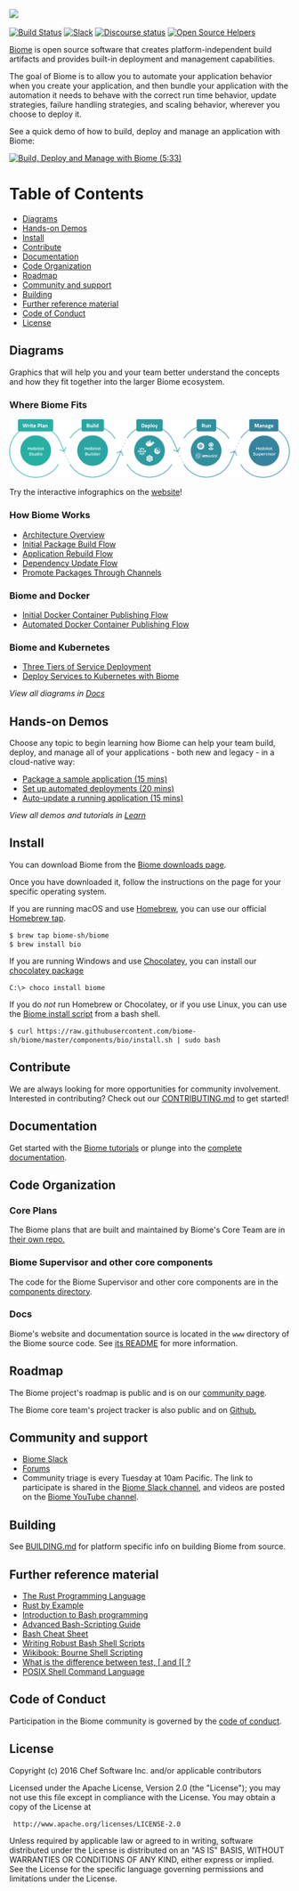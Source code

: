 <img src="https://github.com/biome-sh/biome/blob/master/www/source/images/biome-logo.png" width="200">

[![Build Status](https://badge.buildkite.com/f527cd3d7851756ed1a5f6ec463dd41e7145f7941fd932672a.svg)](https://buildkite.com/chef/biome-sh-biome-master-verify?branch=master)
[![Slack](http://slack.biome.sh/badge.svg)](http://slack.biome.sh/)
[![Discourse status](https://img.shields.io/discourse/https/meta.discourse.org/status.svg?style=flat)](https://forums.biome.sh)
[![Open Source Helpers](https://www.codetriage.com/biome-sh/biome/badges/users.svg)](https://www.codetriage.com/biome-sh/biome)


[Biome](http://biome.sh) is open source software that creates platform-independent build artifacts and provides built-in deployment and management capabilities.

The goal of Biome is to allow you to automate your application behavior when you create your application, and then bundle your application with the automation it needs to behave with the correct run time behavior, update strategies, failure handling strategies, and scaling behavior, wherever you choose to deploy it.

See a quick demo of how to build, deploy and manage an application with Biome:

[![Build, Deploy and Manage with Biome (5:33)](images/overview-youtube-image.jpg)](http://www.youtube.com/watch?v=VW1DwDezlqM)

# Table of Contents
* [Diagrams](#diagrams)
* [Hands-on Demos](#hands-on-demos)
* [Install](#install)
* [Contribute](#contribute)
* [Documentation](#documentation)
* [Code Organization](#code-organization)
* [Roadmap](#roadmap)
* [Community and support](#community-and-support)
* [Building](#building)
* [Further reference material](#further-reference-material)
* [Code of Conduct](#code-of-conduct)
* [License](#license)

## Diagrams
Graphics that will help you and your team better understand the concepts and how they fit together into the larger Biome ecosystem.
### Where Biome Fits

[![Biome Flow Infographic](images/biome-flow-infographic.png)](http://biome.sh#reference-diagram)

Try the interactive infographics on the [website](http://biome.sh#reference-diagram)!

### How Biome Works
* [Architecture Overview](https://github.com/biome-sh/biome/raw/master/www/source/images/infographics/biome-architecture-overview.png)
* [Initial Package Build Flow](https://github.com/biome-sh/biome/raw/master/www/source/images/infographics/biome-initial-package-build-flow.png)
* [Application Rebuild Flow](https://github.com/biome-sh/biome/raw/master/www/source/images/infographics/biome-application-rebuild-flow.png)
* [Dependency Update Flow](https://github.com/biome-sh/biome/raw/master/www/source/images/infographics/biome-dependency-update-flow.png)
* [Promote Packages Through Channels](https://github.com/biome-sh/biome/raw/master/www/source/images/infographics/biome-promote-packages-through-channels.png)

### Biome and **Docker**
* [Initial Docker Container Publishing Flow](https://github.com/biome-sh/biome/raw/master/www/source/images/infographics/biome-initial-docker-container-publishing-flow.png)
* [Automated Docker Container Publishing Flow](https://github.com/biome-sh/biome/raw/master/www/source/images/infographics/biome-automated-docker-container-publishing-flow.png)

### Biome and **Kubernetes**
* [Three Tiers of Service Deployment](https://github.com/biome-sh/biome/raw/master/www/source/images/infographics/biome-and-kubernetes-three-tiers-of-service-deployment.png)
* [Deploy Services to Kubernetes with Biome](https://github.com/biome-sh/biome/raw/master/www/source/images/infographics/deploy-services-to-kubernetes-with-biome-flow.png)

*View all diagrams in [Docs](https://www.biome.sh/docs/diagrams/)*

## Hands-on Demos
Choose any topic to begin learning how Biome can help your team build, deploy, and manage all of your applications - both new and legacy - in a cloud-native way:
* [Package a sample application (15 mins)](https://www.biome.sh/demo/packaging-system/steps/1/)
* [Set up automated deployments (20 mins)](https://www.biome.sh/demo/build-system/steps/1/)
* [Auto-update a running application (15 mins)](https://www.biome.sh/demo/process-supervisor/steps/1/)

*View all demos and tutorials in [Learn](https://www.biome.sh/learn/)*


## Install

You can download Biome from the [Biome downloads page](https://www.biome.sh/docs/install-biome/).

Once you have downloaded it, follow the instructions on the page for your specific operating system.

If you are running macOS and use [Homebrew](https://brew.sh), you can use our official [Homebrew tap](https://github.com/biome-sh/homebrew-biome).
```
$ brew tap biome-sh/biome
$ brew install bio
```

If you are running Windows and use [Chocolatey](https://chocolatey.org), you can install our [chocolatey package](https://chocolatey.org/packages/biome)
```
C:\> choco install biome
```

If you do _not_ run Homebrew or Chocolatey, or if you use Linux, you can use the [Biome install
script](https://github.com/biome-sh/biome/blob/master/components/bio/install.sh) from a bash shell.

```
$ curl https://raw.githubusercontent.com/biome-sh/biome/master/components/bio/install.sh | sudo bash
```

## Contribute

We are always looking for more opportunities for community involvement. Interested in contributing? Check out our [CONTRIBUTING.md](CONTRIBUTING.md) to get started!

## Documentation

Get started with the [Biome tutorials](https://www.biome.sh/learn/) or plunge into the [complete documentation](https://www.biome.sh/docs/).

## Code Organization

### Core Plans

The Biome plans that are built and maintained by Biome's Core Team are in [their own repo.](https://github.com/habitat-sh/core-plans)

### Biome Supervisor and other core components

The code for the Biome Supervisor and other core components are in the [components directory](https://github.com/biome-sh/biome/tree/master/components).

### Docs

Biome's website and documentation source is located in the `www` directory of the Biome source code. See [its README](www/README.md) for more information.

## Roadmap

The Biome project's roadmap is public and is on our [community page](https://www.biome.sh/community/).

The Biome core team's project tracker is also public and on [Github.](https://github.com/biome-sh/biome/projects/1)

## Community and support

* [Biome Slack](http://slack.biome.sh)
* [Forums](https://forums.biome.sh)
* Community triage is every Tuesday at 10am Pacific. The link to participate is shared in the [Biome Slack channel](http://slack.biome.sh), and videos are posted on the [Biome YouTube channel](https://youtube.com/channel/UC0wJZeP2dfPZaDUPgvpVpSg).

## Building
See [BUILDING.md](BUILDING.md) for platform specific info on building Biome from source.

## Further reference material

* [The Rust Programming Language](http://doc.rust-lang.org/book/)
* [Rust by Example](http://rustbyexample.com/)
* [Introduction to Bash programming](http://tldp.org/HOWTO/Bash-Prog-Intro-HOWTO.html)
* [Advanced Bash-Scripting Guide](http://www.tldp.org/LDP/abs/html/)
* [Bash Cheat Sheet](http://tldp.org/LDP/abs/html/refcards.html)
* [Writing Robust Bash Shell Scripts](http://www.davidpashley.com/articles/writing-robust-shell-scripts/)
* [Wikibook: Bourne Shell Scripting](https://en.wikibooks.org/wiki/Bourne_Shell_Scripting)
* [What is the difference between test, \[ and \[\[ ?](http://mywiki.wooledge.org/BashFAQ/031)
* [POSIX Shell Command Language](http://pubs.opengroup.org/onlinepubs/9699919799/utilities/V3_chap02.html)

## Code of Conduct
Participation in the Biome community is governed by the [code of conduct](https://github.com/biome-sh/biome/blob/master/CODE_OF_CONDUCT.md).

## License

Copyright (c) 2016 Chef Software Inc. and/or applicable contributors

Licensed under the Apache License, Version 2.0 (the "License");
you may not use this file except in compliance with the License.
You may obtain a copy of the License at

     http://www.apache.org/licenses/LICENSE-2.0

Unless required by applicable law or agreed to in writing, software
distributed under the License is distributed on an "AS IS" BASIS,
WITHOUT WARRANTIES OR CONDITIONS OF ANY KIND, either express or implied.
See the License for the specific language governing permissions and
limitations under the License.
